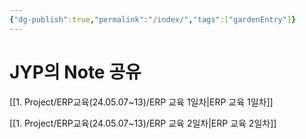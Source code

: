 ```yaml
---
{"dg-publish":true,"permalink":"/index/","tags":["gardenEntry"]}
---
```



# JYP의 Note 공유

[[1. Project/ERP교육(24.05.07~13)/ERP 교육 1일차\|ERP 교육 1일차]]

[[1. Project/ERP교육(24.05.07~13)/ERP 교육 2일차\|ERP 교육 2일차]]
